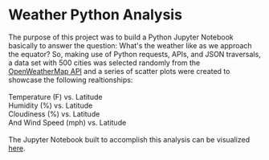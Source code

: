 # Weather Python Analysis
The purpose of this project was to build a Python Jupyter Notebook basically to answer the question: What's the weather like as we approach the equator?
So, making use of Python requests, APIs, and JSON traversals, a data set with 500 cities was selected randomly from the 
<a href="https://openweathermap.org/api" target="_blank">OpenWeatherMap API</a> and a series of scatter plots were created to showcase the following realtionships:
<br><br>
Temperature (F) vs. Latitude<br>
Humidity (%) vs. Latitude<br>
Cloudiness (%) vs. Latitude<br>
And Wind Speed (mph) vs. Latitude
<br><br>
The Jupyter Notebook built to accomplish this analysis can be visualized <a href="https://pamcuellas.github.io/assets/images/weather-python-analysis.pdf" target="_blank">here</a>.


